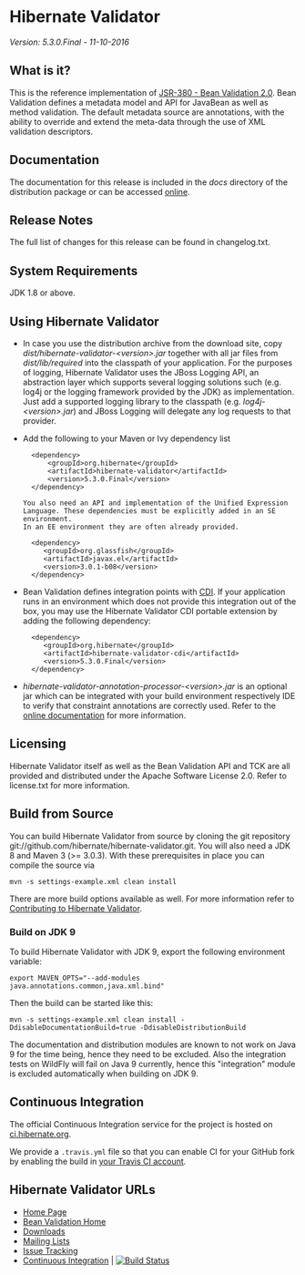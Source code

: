 # Hibernate Validator

*Version: 5.3.0.Final - 11-10-2016*


## What is it?

This is the reference implementation of [JSR-380 - Bean Validation 2.0](http://beanvalidation.org/).
Bean Validation defines a metadata model and API for JavaBean as well as method validation.
The default metadata source are annotations, with the ability to override and extend
the meta-data through the use of XML validation descriptors.

## Documentation

The documentation for this release is included in the _docs_ directory of the distribution package or can be accessed [online](http://hibernate.org/validator/documentation/).

## Release Notes

The full list of changes for this release can be found in changelog.txt.

## System Requirements

JDK 1.8 or above.

## Using Hibernate Validator

* In case you use the distribution archive from the download site, copy _dist/hibernate-validator-&lt;version&gt;.jar_ together with all
jar files from _dist/lib/required_ into the classpath of your application. For the purposes of logging, Hibernate Validator uses
the JBoss Logging API, an abstraction layer which supports several logging solutions such (e.g. log4j or the logging framework
provided by the JDK) as implementation. Just add a supported logging library to the classpath (e.g. _log4j-&lt;version&gt;.jar_) and JBoss
Logging will delegate any log requests to that provider.

* Add the following to your Maven or Ivy dependency list

        <dependency>
            <groupId>org.hibernate</groupId>
            <artifactId>hibernate-validator</artifactId>
            <version>5.3.0.Final</version>
        </dependency>

      You also need an API and implementation of the Unified Expression Language. These dependencies must be explicitly added in an SE environment.
      In an EE environment they are often already provided.

        <dependency>
           <groupId>org.glassfish</groupId>
           <artifactId>javax.el</artifactId>
           <version>3.0.1-b08</version>
        </dependency>

* Bean Validation defines integration points with [CDI](http://jcp.org/en/jsr/detail?id=346). If your application runs
in an environment which does not provide this integration out of the box, you may use the Hibernate Validator CDI portable
extension by adding the following dependency:

        <dependency>
           <groupId>org.hibernate</groupId>
           <artifactId>hibernate-validator-cdi</artifactId>
           <version>5.3.0.Final</version>
        </dependency>

* _hibernate-validator-annotation-processor-&lt;version&gt;.jar_ is an optional jar which can be integrated with your build
environment respectively IDE to verify that constraint annotations are correctly used. Refer to the [online
documentation](http://docs.jboss.org/hibernate/stable/validator/reference/en-US/html/validator-annotation-processor.html) for more information.

## Licensing

Hibernate Validator itself as well as the Bean Validation API and TCK are all provided and distributed under
the Apache Software License 2.0. Refer to license.txt for more information.

## Build from Source

You can build Hibernate Validator from source by cloning the git repository git://github.com/hibernate/hibernate-validator.git.
You will also need a JDK 8 and Maven 3 (>= 3.0.3). With these prerequisites in place you can compile the source via

    mvn -s settings-example.xml clean install

There are more build options available as well. For more information refer to [Contributing to Hibernate Validator](http://hibernate.org/validator/contribute/).

### Build on JDK 9

To build Hibernate Validator with JDK 9, export the following environment variable:

    export MAVEN_OPTS="--add-modules java.annotations.common,java.xml.bind"

Then the build can be started like this:

    mvn -s settings-example.xml clean install -DdisableDocumentationBuild=true -DdisableDistributionBuild

The documentation and distribution modules are known to not work on Java 9 for the time being, hence they need to be excluded.
Also the integration tests on WildFly will fail on Java 9 currently, hence this "integration" module is excluded automatically when building on JDK 9.


## Continuous Integration

The official Continuous Integration service for the project is hosted on [ci.hibernate.org](http://ci.hibernate.org/view/Validator/).

We provide a `.travis.yml` file so that you can enable CI for your GitHub fork by enabling the build in [your Travis CI account](https://travis-ci.org/).

## Hibernate Validator URLs

* [Home Page](http://hibernate.org/validator/)
* [Bean Validation Home](http://beanvalidation.org/)
* [Downloads](http://hibernate.org/validator/downloads/)
* [Mailing Lists](http://hibernate.org/community/)
* [Issue Tracking](https://hibernate.atlassian.net/browse/HV)
* [Continuous Integration](http://ci.hibernate.org/view/Validator/) | [![Build Status](http://ci.hibernate.org/view/Validator/job/hibernate-validator-master/badge/icon)](http://ci.hibernate.org/view/Validator/job/hibernate-validator-master/)

